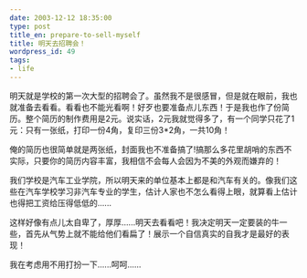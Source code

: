 ```yaml
---
date: 2003-12-12 18:35:00
type: post
title_en: prepare-to-sell-myself
title: 明天去招聘会！
wordpress_id: 49
tags:
- life
---
```


明天就是学校的第一次大型的招聘会了。虽然我不是很感冒，但是就在眼前，我也就准备去看看。看看也不能光看啊！好歹也要准备点儿东西！于是我也作了份简历。整个简历的制作费用是2元。说实话，2元我就觉得多了，有一个同学只花了1元：只有一张纸，打印一份4角，复印三份3*2角，一共10角！

俺的简历也很简单就是两张纸，封面我也不准备搞了!搞那么多花里胡哨的东西不实际，只要你的简历内容丰富，我相信不会每人会因为不美的外观而嫌弃的！

我们学校是汽车工业学院，所以明天来的单位基本上都是和汽车有关的。像我们这些在汽车学校学习非汽车专业的学生，估计人家也不怎么看得上眼，就算看上估计也得把工资给压得低低的......

这样好像有点儿太自卑了，厚厚......明天去看看吧！我决定明天一定要装的牛一些，首先从气势上就不能给他们看扁了！展示一个自信真实的自我才是最好的表现！

我在考虑用不用打扮一下......呵呵......

[](http://www.icbean.com/nickcheng/default.asp?cat=1)
